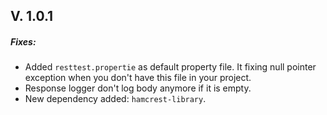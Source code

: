 ## V. 1.0.1
##### Fixes:
* Added `resttest.propertie` as default property file. It fixing null pointer exception when you don't have this file in your project.
* Response logger don't log body anymore if it is empty.
* New dependency added: `hamcrest-library`.